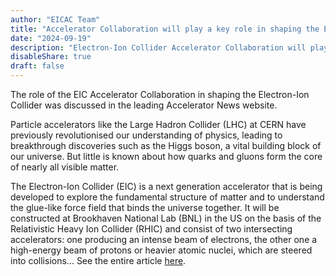 ```yaml
---
author: "EICAC Team"
title: "Accelerator Collaboration will play a key role in shaping the EIC"
date: "2024-09-19"
description: "Electron-Ion Collider Accelerator Collaboration will play key role in shaping EIC"
disableShare: true
draft: false
---
```


The role of the EIC Accelerator Collaboration in shaping the Electron-Ion Collider was discussed in the leading Accelerator News website. 

Particle accelerators like the Large Hadron Collider (LHC) at CERN have previously revolutionised our understanding of physics, leading to breakthrough discoveries such as the Higgs boson, a vital building block of our universe. But little is known about how quarks and gluons form the core of nearly all visible matter. 

The Electron-Ion Collider (EIC) is a next generation accelerator that is being developed to explore the fundamental structure of matter and to understand the glue-like force field that binds the universe together. It will be constructed at Brookhaven National Lab (BNL) in the US on the basis of the Relativistic Heavy Ion Collider (RHIC) and consist of two intersecting accelerators: one producing an intense beam of electrons, the other one a high-energy beam of protons or heavier atomic nuclei, which are steered into collisions...  See the entire article [here](https://acceleratingnews.web.cern.ch/news/issue-48/particle-accelerators-acc/role-eic-accelerator-collaboration-shaping-electron-ion).
